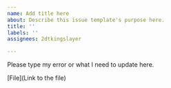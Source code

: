 ```yaml
---
name: Add title here
about: Describe this issue template's purpose here.
title: ''
labels: ''
assignees: 2dtkingslayer

---
```


Please type my error or what I need to update here.

[File](Link to the file)
